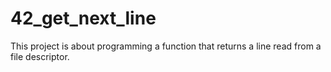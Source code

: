 # 42_get_next_line
This project is about programming a function that returns a line read from a file descriptor.
